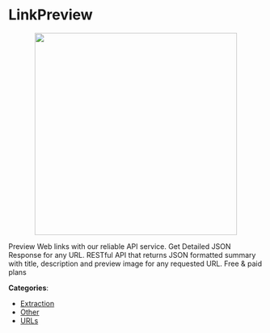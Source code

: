 # LinkPreview
<p align="center">
    <img width="400" src="https://raw.githubusercontent.com/apis-list/apis-list/apis/linkpreview/logo_256x256.png" />
</p>

Preview Web links with our reliable API service. Get Detailed JSON Response for any URL. RESTful API that returns JSON formatted summary with title, description and preview image for any requested URL.  Free & paid plans



**Categories**:
- [Extraction](https://github.com/apis-list/apis-list#extraction)
- [Other](https://github.com/apis-list/apis-list#other)
- [URLs](https://github.com/apis-list/apis-list#urls)






